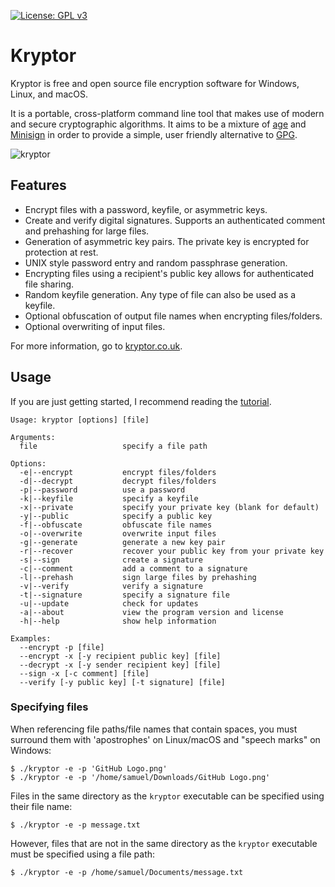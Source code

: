 [![License: GPL v3](https://img.shields.io/badge/License-GPL%20v3-blue.svg)](http://www.gnu.org/licenses/gpl-3.0)

# Kryptor

Kryptor is free and open source file encryption software for Windows, Linux, and macOS.

It is a portable, cross-platform command line tool that makes use of modern and secure cryptographic algorithms. It aims to be a mixture of [age](https://github.com/FiloSottile/age) and [Minisign](https://github.com/jedisct1/minisign) in order to provide a simple, user friendly alternative to [GPG](https://gnupg.org/).

![kryptor](https://user-images.githubusercontent.com/63159663/110021517-c0af3500-7d22-11eb-9acd-02ba9f24617c.gif)

## Features

- Encrypt files with a password, keyfile, or asymmetric keys.
- Create and verify digital signatures. Supports an authenticated comment and prehashing for large files.
- Generation of asymmetric key pairs. The private key is encrypted for protection at rest.
- UNIX style password entry and random passphrase generation.
- Encrypting files using a recipient's public key allows for authenticated file sharing.
- Random keyfile generation. Any type of file can also be used as a keyfile.
- Optional obfuscation of output file names when encrypting files/folders.
- Optional overwriting of input files.

For more information, go to [kryptor.co.uk](https://www.kryptor.co.uk/).

## Usage
If you are just getting started, I recommend reading the [tutorial](https://www.kryptor.co.uk/tutorial).
```
Usage: kryptor [options] [file]

Arguments:
  file                   specify a file path

Options:
  -e|--encrypt           encrypt files/folders
  -d|--decrypt           decrypt files/folders
  -p|--password          use a password
  -k|--keyfile           specify a keyfile
  -x|--private           specify your private key (blank for default)
  -y|--public            specify a public key
  -f|--obfuscate         obfuscate file names
  -o|--overwrite         overwrite input files
  -g|--generate          generate a new key pair
  -r|--recover           recover your public key from your private key
  -s|--sign              create a signature
  -c|--comment           add a comment to a signature
  -l|--prehash           sign large files by prehashing
  -v|--verify            verify a signature
  -t|--signature         specify a signature file
  -u|--update            check for updates
  -a|--about             view the program version and license
  -h|--help              show help information
  
Examples:
  --encrypt -p [file]
  --encrypt -x [-y recipient public key] [file]
  --decrypt -x [-y sender recipient key] [file]
  --sign -x [-c comment] [file]
  --verify [-y public key] [-t signature] [file] 
  ```
### Specifying files
When referencing file paths/file names that contain spaces, you must surround them with 'apostrophes' on Linux/macOS and "speech marks" on Windows:
```
$ ./kryptor -e -p 'GitHub Logo.png'
$ ./kryptor -e -p '/home/samuel/Downloads/GitHub Logo.png'
```
Files in the same directory as the ```kryptor``` executable can be specified using their file name:
```
$ ./kryptor -e -p message.txt
```
However, files that are not in the same directory as the ```kryptor``` executable must be specified using a file path:
```
$ ./kryptor -e -p /home/samuel/Documents/message.txt
```
